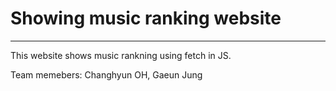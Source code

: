 # Showing music ranking website
----

This website shows music rankning using fetch in JS.

Team memebers: Changhyun OH, Gaeun Jung
